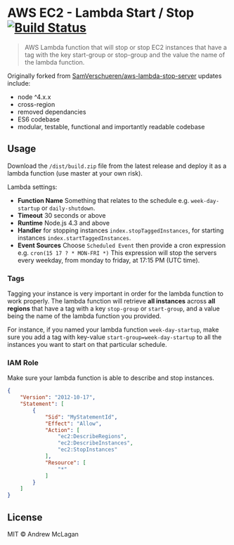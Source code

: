 # AWS EC2 - Lambda Start / Stop [![Build Status](https://travis-ci.org/andrewmclagan/aws-lambda-ec2-start-stop.svg?branch=master)](https://travis-ci.org/SamVerschueren/aws-lambda-stop-server)

> AWS Lambda function that will stop or stop EC2 instances that have a tag with the key start-group or stop-group and the value the name of the lambda function.

Originally forked from [SamVerschueren/aws-lambda-stop-server](https://github.com/SamVerschueren/aws-lambda-stop-server) updates include:

* node ^4.x.x
* cross-region
* removed dependancies
* ES6 codebase
* modular, testable, functional and importantly readable codebase 

## Usage

Download the `/dist/build.zip` file from the latest release and deploy it as a lambda function (use master at your own risk).

Lambda settings:

* **Function Name** Something that relates to the schedule e.g. `week-day-startup` or `daily-shutdown`.
* **Timeout** 30 seconds or above
* **Runtime** Node.js 4.3 and above
* **Handler** for stopping instances `index.stopTaggedInstances`, for starting instances `index.startTaggedInstances`.
* **Event Sources** Choose `Scheduled Event` then provide a cron expression e.g. `cron(15 17 ? * MON-FRI *)` This expression will stop the servers every weekday, from monday to friday, at 17:15 PM (UTC time).


### Tags

Tagging your instance is very important in order for the lambda function to work properly. The lambda function will retrieve **all instances** across **all regions** that have a tag with a key `stop-group` or `start-group`,
and a value being the name of the lambda function you provided.

For instance, if you named your lambda function `week-day-startup`, make sure you add a tag with key-value `start-group=week-day-startup` to all the instances you want to start on that particular schedule.

### IAM Role

Make sure your lambda function is able to describe and stop instances.

```json
{
    "Version": "2012-10-17",
    "Statement": [
        {
            "Sid": "MyStatementId",
            "Effect": "Allow",
            "Action": [
            	"ec2:DescribeRegions",
                "ec2:DescribeInstances",
                "ec2:StopInstances"
            ],
            "Resource": [
                "*"
            ]
        }
    ]
}
```

## License

MIT © Andrew McLagan
